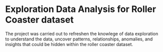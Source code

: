 # Exploration Data Analysis for Roller Coaster dataset

The project was carried out to refreshen the knowlege of data exploration to understand the data, uncover patterns, relationships, anomalies, and insights that could be hidden within the roller coaster dataset. 